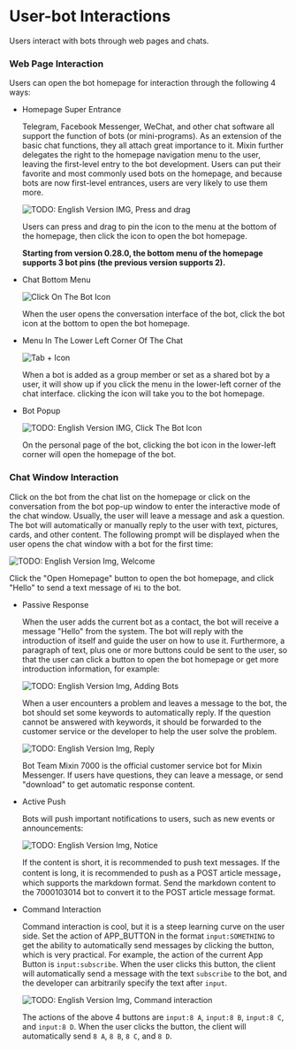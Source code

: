 # User-bot Interactions

Users interact with bots through web pages and chats.

### Web Page Interaction

Users can open the bot homepage for interaction through the following 4 ways:

- Homepage Super Entrance

  Telegram, Facebook Messenger, WeChat, and other chat software all support the function of bots (or mini-programs). As an extension of the basic chat functions, they all attach great importance to it. Mixin further delegates the right to the homepage navigation menu to the user, leaving the first-level entry to the bot development. Users can put their favorite and most commonly used bots on the homepage, and because bots are now first-level entrances, users are very likely to use them more.
  
  ![TODO: English Version IMG, Press and drag](./user-interaction-drag.png)

  Users can press and drag to pin the icon to the menu at the bottom of the homepage, then click the icon to open the bot homepage.
  
  **Starting from version 0.28.0, the bottom menu of the homepage supports 3 bot pins (the previous version supports 2).**

- Chat Bottom Menu

  ![Click On The Bot Icon](./user-interaction-chat-bot.png)

  When the user opens the conversation interface of the bot, click the bot icon at the bottom to open the bot homepage.

- Menu In The Lower Left Corner Of The Chat

  ![Tab + Icon](./user-interaction-chat-menu.png)

  When a bot is added as a group member or set as a shared bot by a user, it will show up if you click the menu in the lower-left corner of the chat interface. clicking the icon will take you to the bot homepage.

- Bot Popup

  ![TODO: English Version IMG, Click The Bot Icon](./user-interaction-profile.png)

  On the personal page of the bot, clicking the bot icon in the lower-left corner will open the homepage of the bot.

### Chat Window Interaction

Click on the bot from the chat list on the homepage or click on the conversation from the bot pop-up window to enter the interactive mode of the chat window. Usually, the user will leave a message and ask a question. The bot will automatically or manually reply to the user with text, pictures, cards, and other content. The following prompt will be displayed when the user opens the chat window with a bot for the first time:

![TODO: English Version Img, Welcome](./user-interaction-welcome.png)

Click the "Open Homepage" button to open the bot homepage, and click "Hello" to send a text message of `Hi` to the bot.

- Passive Response

  When the user adds the current bot as a contact, the bot will receive a message "Hello" from the system. The bot will reply with the introduction of itself and guide the user on how to use it. Furthermore, a paragraph of text, plus one or more buttons could be sent to the user, so that the user can click a button to open the bot homepage or get more introduction information, for example:

  ![TODO: English Version Img, Adding Bots](./user-interaction-add-bot.png)

  When a user encounters a problem and leaves a message to the bot, the bot should set some keywords to automatically reply. If the question cannot be answered with keywords, it should be forwarded to the customer service or the developer to help the user solve the problem.

  ![TODO: English Version Img, Reply](./user-interaction-reply.png)

  Bot Team Mixin 7000 is the official customer service bot for Mixin Messenger. If users have questions, they can leave a message, or send "download" to get automatic response content.

- Active Push

  Bots will push important notifications to users, such as new events or announcements:

  ![TODO: English Version Img, Notice](./user-interaction-notice.png)

  If the content is short, it is recommended to push text messages. If the content is long, it is recommended to push as a POST article message， which supports the markdown format. Send the markdown content to the 7000103014 bot to convert it to the POST article message format.
  
- Command Interaction

  Command interaction is cool, but it is a steep learning curve on the user side. Set the action of APP_BUTTON in the format `input:SOMETHING` to get the ability to automatically send messages by clicking the button, which is very practical. For example, the action of the current App Button is `input:subscribe`. When the user clicks this button, the client will automatically send a message with the text `subscribe` to the bot, and the developer can arbitrarily specify the text after `input`.

  ![TODO: English Version Img, Command interaction](./user-interaction-cmd.png)

  The actions of the above 4 buttons are `input:8 A`, `input:8 B`, `input:8 C`, and `input:8 D`. When the user clicks the button, the client will automatically send `8 A`, `8 B`, `8 C`, and `8 D`.
